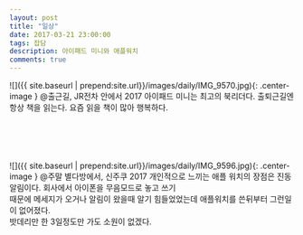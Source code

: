 ```yaml
---
layout: post
title: "일상"
date: 2017-03-21 23:00:00
tags: 잡담
description: 아이패드 미니와 애플워치
comments: true
---
```


![]({{ site.baseurl | prepend:site.url}}/images/daily/IMG_9570.jpg){: .center-image }
@출근길, JR전차 안에서 2017
아이패드 미니는 최고의 북리더다.
출퇴근길엔 항상 책을 읽는다. 요즘 읽을 책이 많아 행복하다.
<br/><br/><br/><br/><br/><br/>
![]({{ site.baseurl | prepend:site.url}}/images/daily/IMG_9596.jpg){: .center-image }
@주말 별다방에서, 신주쿠 2017
개인적으로 느끼는 애플 워치의 장점은 진동알림이다. 회사에서 아이폰을 무음모드로 놓고 쓰기<br/>
때문에 메세지가 오거나 알림이 왔을때 알기 힘들었었는데 애플워치를 쓴뒤부터 그런일이 없어졌다. <br/>밧데리만 한 3일정도만 가도 소원이 없겠다.